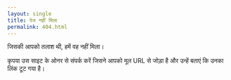 ```yaml
---
layout: single
title: पेज नहीं मिला
permalink: 404.html
---
```


जिसकी आपको तलाश थी, हमें वह नहीं मिला।

कृपया उस साइट के ओनर से संपर्क करें जिसने आपको मूल URL से जोड़ा है और उन्हें बताएं कि उनका लिंक टूट गया है।
